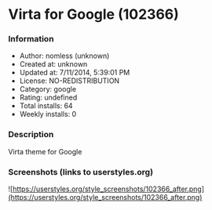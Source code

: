 # Virta for Google (102366)

### Information
- Author: nomless (unknown)
- Created at: unknown
- Updated at: 7/11/2014, 5:39:01 PM
- License: NO-REDISTRIBUTION
- Category: google
- Rating: undefined
- Total installs: 64
- Weekly installs: 0


### Description
Virta theme for Google


### Screenshots (links to userstyles.org)
![https://userstyles.org/style_screenshots/102366_after.png](https://userstyles.org/style_screenshots/102366_after.png)


